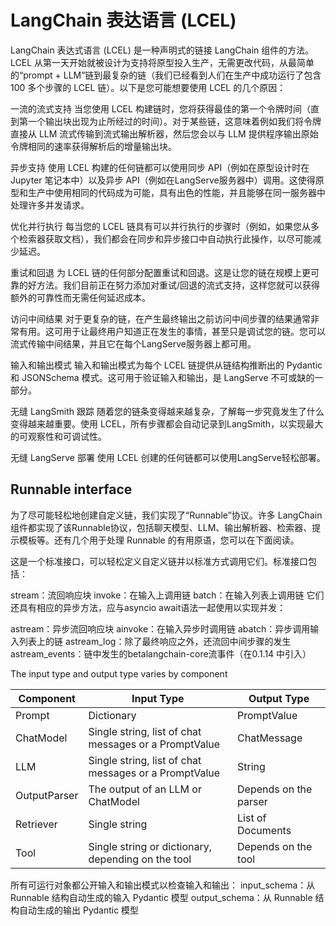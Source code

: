 # LangChain 表达语言 (LCEL)
LangChain 表达式语言 (LCEL) 是一种声明式的链接 LangChain 组件的方法。LCEL 从第一天开始就被设计为支持将原型投入生产，无需更改代码，从最简单的“prompt + LLM”链到最复杂的链（我们已经看到人们在生产中成功运行了包含 100 多个步骤的 LCEL 链）。以下是您可能想要使用 LCEL 的几个原因：

一流的流式支持 当您使用 LCEL 构建链时，您将获得最佳的第一个令牌时间（直到第一个输出块出现为止所经过的时间）。对于某些链，这意味着例如我们将令牌直接从 LLM 流式传输到流式输出解析器，然后您会以与 LLM 提供程序输出原始令牌相同的速率获得解析后的增量输出块。

异步支持 使用 LCEL 构建的任何链都可以使用同步 API（例如在原型设计时在 Jupyter 笔记本中）以及异步 API（例如在LangServe服务器中）调用。这使得原型和生产中使用相同的代码成为可能，具有出色的性能，并且能够在同一服务器中处理许多并发请求。

优化并行执行 每当您的 LCEL 链具有可以并行执行的步骤时（例如，如果您从多个检索器获取文档），我们都会在同步和异步接口中自动执行此操作，以尽可能减少延迟。

重试和回退 为 LCEL 链的任何部分配置重试和回退。这是让您的链在规模上更可靠的好方法。我们目前正在努力添加对重试/回退的流式支持，这样您就可以获得额外的可靠性而无需任何延迟成本。

访问中间结果 对于更复杂的链，在产生最终输出之前访问中间步骤的结果通常非常有用。这可用于让最终用户知道正在发生的事情，甚至只是调试您的链。您可以流式传输中间结果，并且它在每个LangServe服务器上都可用。

输入和输出模式 输入和输出模式为每个 LCEL 链提供从链结构推断出的 Pydantic 和 JSONSchema 模式。这可用于验证输入和输出，是 LangServe 不可或缺的一部分。

无缝 LangSmith 跟踪 随着您的链条变得越来越复杂，了解每一步究竟发生了什么变得越来越重要。使用 LCEL，所有步骤都会自动记录到LangSmith，以实现最大的可观察性和可调试性。

无缝 LangServe 部署 使用 LCEL 创建的任何链都可以使用LangServe轻松部署。

## Runnable interface
为了尽可能轻松地创建自定义链，我们实现了“Runnable”协议。许多 LangChain 组件都实现了该Runnable协议，包括聊天模型、LLM、输出解析器、检索器、提示模板等。还有几个用于处理 Runnable 的有用原语，您可以在下面阅读。

这是一个标准接口，可以轻松定义自定义链并以标准方式调用它们。标准接口包括：

stream：流回响应块
invoke：在输入上调用链
batch：在输入列表上调用链
它们还具有相应的异步方法，应与asyncio await语法一起使用以实现并发：

astream：异步流回响应块
ainvoke：在输入异步时调用链
abatch：异步调用输入列表上的链
astream_log：除了最终响应之外，还流回中间步骤的发生
astream_events：链中发生的betalangchain-core流事件（在0.1.14 中引入）


The input type and output type varies by component

| Component	    | Input Type                                            | Output Type           |
|---------------|-------------------------------------------------------|-----------------------| 
| Prompt        | Dictionary                                            | PromptValue           |
| ChatModel     | Single string, list of chat messages or a PromptValue | ChatMessage           |
| LLM           | Single string, list of chat messages or a PromptValue | String                |           
| OutputParser	 | The output of an LLM or ChatModel	                    | Depends on the parser |       
| Retriever     | Single string                                         | 	List of Documents    |                                  
| Tool          | Single string or dictionary, depending on the tool    | 	Depends on the tool  | 

所有可运行对象都公开输入和输出模式以检查输入和输出：
input_schema：从 Runnable 结构自动生成的输入 Pydantic 模型
output_schema：从 Runnable 结构自动生成的输出 Pydantic 模型